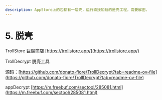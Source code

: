 ```yaml
---
description: AppStore上的包都有一层壳，运行直接加载的是壳工程，需要解密。
---
```


# 5. 脱壳

TrollStore 巨魔商店 [https://trollstore.app/](https://trollstore.app/)

TrollDecrypt 脱壳工具&#x20;

源码：[https://github.com/donato-fiore/TrollDecrypt?tab=readme-ov-file](https://github.com/donato-fiore/TrollDecrypt?tab=readme-ov-file)

appDecrypt [https://m.freebuf.com/sectool/285081.html](https://m.freebuf.com/sectool/285081.html)



